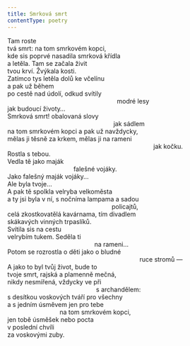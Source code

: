 ```yaml
---
title: Smrková smrt
contentType: poetry
---
```


<section>

Tam roste  
tvá smrt: na tom smrkovém kopci,  
kde sis poprvé nasadila smrková křídla  
a letěla. Tam se začala živit  
tvou krví. Žvýkala kosti.  
Zatímco tys letěla dolů ke včelínu  
a pak už během  
po cestě nad údolí, odkud svítily  
                                                               modré lesy  
jak budoucí životy…  
Smrková smrt! obalovaná slovy  
                                                             jak sádlem  
na tom smrkovém kopci a pak už navždycky,  
mělas ji těsně za krkem, mělas ji na rameni  
                                                                                    jak kočku.  
Rostla s tebou.  
Vedla tě jako maják  
                                      falešné vojáky.  
Jako falešný maják vojáky…  
Ale byla tvoje…  
A pak tě spolkla velryba velkoměsta  
a ty jsi byla v ní, s nočníma lampama a sadou  
                                                            policajtů,  
celá zkostkovatělá kavárnama, tím divadlem  
skákavých vinných trpaslíků.  
Svítila sis na cestu  
velrybím tukem. Seděla ti  
                                                  na rameni…  
Potom se rozrostla o děti jako o bludné  
                                                                            ruce stromů —  
A jako to byl tvůj život, bude to  
tvoje smrt, rajská a plamenně mečná,  
nikdy nesmířená, vždycky ve při  
                                                   s archandělem:  
s desítkou voskových tváří pro všechny  
a s jedním úsměvem jen pro tebe  
                              na tom smrkovém kopci,  
jen tobě úsměšek nebo pocta  
v poslední chvíli  
za voskovými zuby.

</section>
